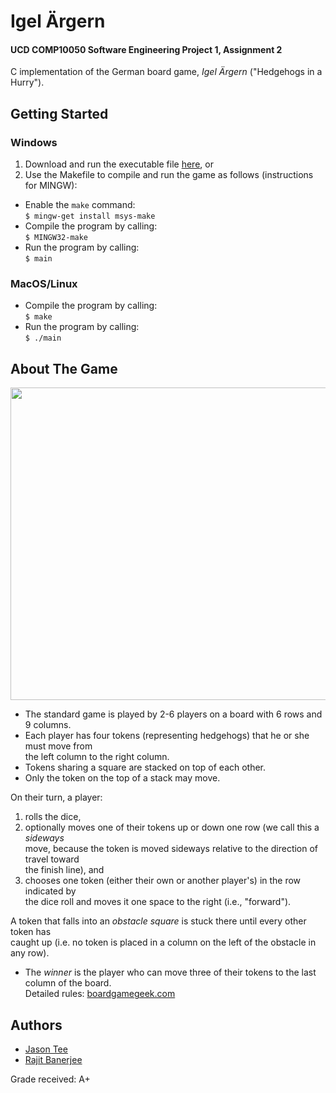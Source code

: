 # Igel Ärgern 
#### UCD COMP10050 Software Engineering Project 1, Assignment 2
C implementation of the German board game, *Igel Ärgern* ("Hedgehogs in a Hurry").  

## Getting Started
### Windows
1. Download and run the executable file [here](./bin/igelArgern.exe), or
2. Use the Makefile to compile and run the game as follows (instructions for MINGW):  
* Enable the ```make``` command:  
```$ mingw-get install msys-make```    
* Compile the program by calling:    
```$ MINGW32-make```  
* Run the program by calling:    
```$ main```  

### MacOS/Linux
* Compile the program by calling:  
```$ make ```  
* Run the program by calling:  
```$ ./main```

## About The Game
<img src="images/game_ss.png" height="500" width="600" >  

* The standard game is played by 2-6 players on a board with 6 rows and 9 columns.   
* Each player has four tokens (representing hedgehogs) that he or she must move from   
the left column to the right column.   
* Tokens sharing a square are stacked on top of each other. 
* Only the token on the top of a stack may move.

On their turn, a player:
1. rolls the dice,
2. optionally moves one of their tokens up or down one row (we call this a *sideways*   
move, because the token is moved sideways relative to the direction of travel toward   
the finish line), and
3. chooses one token (either their own or another player's) in the row indicated by   
the dice roll and moves it one space to the right (i.e., "forward").

A token that falls into an *obstacle square* is stuck there until every other token has   
caught up (i.e. no token is placed in a column on the left of the obstacle in any row). 

* The *winner* is the player who can move three of their tokens to the last column of the board.  
Detailed rules: [boardgamegeek.com](https://boardgamegeek.com/boardgame/95/igel-argern)

## Authors
* [Jason Tee](https://github.com/AmplifiedHuman)
* [Rajit Banerjee](https://github.com/rajitbanerjee)

Grade received: A+
